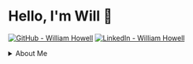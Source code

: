 # Hello, I'm Will 👋

[![GitHub - William Howell](https://img.shields.io/badge/-willowell-181717?style=flat&logo=github&logoColor=white)](https://github.com/willowell/) [![LinkedIn - William Howell](https://img.shields.io/badge/-William_Howell-0072b1?style=flat&logo=Linkedin&logoColor=white)](https://www.linkedin.com/in/williamphowell/)

<details>
<summary>About Me</summary>
<p>
I'm a Full Stack Software Developer living in Toronto, Canada. I'm originally from the United States.

I've worked in Agile teams on the websites for beloved, highly respected, and wide-reaching Canadian national brands like Global News, Food Network Canada, and HGTV Canada, facilitating access for people across Canada to important local and national news, delicious recipes, cool D.I.Y. crafts, and more.

I develop solutions with fearless pragmatism, drawing upon and combining the best design patterns and programming paradigms to deliver delightful, accessible experiences for both internal and external users.

In my free time, I program for fun, exploring and learning about a wide array of technologies and topics, both new and old. I'm almost always learning something new. You can see that for yourself in my GitHub repositories and GitHub Stars! I love programming puzzles like Advent of Code, and I occasionally play around with game development.

When I'm not programming, I'm spending time with my amazing husband, playing with our adorable cat and dog, and getting lost in Elden Ring and Metroid Prime.
</p>
</details>
